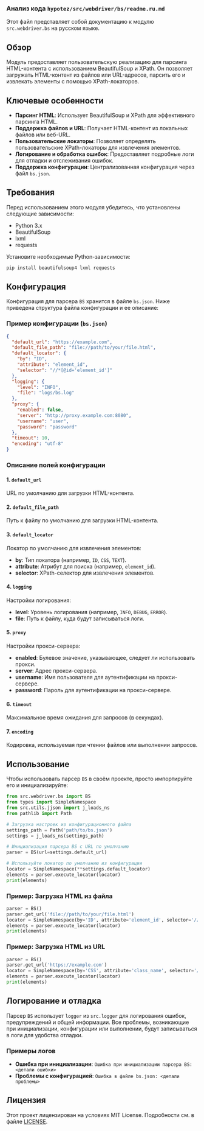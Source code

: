 ### Анализ кода `hypotez/src/webdriver/bs/readme.ru.md`

Этот файл представляет собой документацию к модулю `src.webdriver.bs` на русском языке.

## Обзор

Модуль предоставляет пользовательскую реализацию для парсинга HTML-контента с использованием BeautifulSoup и XPath. Он позволяет загружать HTML-контент из файлов или URL-адресов, парсить его и извлекать элементы с помощью XPath-локаторов.

## Ключевые особенности

*   **Парсинг HTML**: Использует BeautifulSoup и XPath для эффективного парсинга HTML.
*   **Поддержка файлов и URL**: Получает HTML-контент из локальных файлов или веб-URL.
*   **Пользовательские локаторы**: Позволяет определять пользовательские XPath-локаторы для извлечения элементов.
*   **Логирование и обработка ошибок**: Предоставляет подробные логи для отладки и отслеживания ошибок.
*   **Поддержка конфигурации**: Централизованная конфигурация через файл `bs.json`.

## Требования

Перед использованием этого модуля убедитесь, что установлены следующие зависимости:

*   Python 3.x
*   BeautifulSoup
*   lxml
*   requests

Установите необходимые Python-зависимости:

```bash
pip install beautifulsoup4 lxml requests
```

## Конфигурация

Конфигурация для парсера `BS` хранится в файле `bs.json`. Ниже приведена структура файла конфигурации и ее описание:

### Пример конфигурации (`bs.json`)

```json
{
  "default_url": "https://example.com",
  "default_file_path": "file://path/to/your/file.html",
  "default_locator": {
    "by": "ID",
    "attribute": "element_id",
    "selector": "//*[@id='element_id']"
  },
  "logging": {
    "level": "INFO",
    "file": "logs/bs.log"
  },
  "proxy": {
    "enabled": false,
    "server": "http://proxy.example.com:8080",
    "username": "user",
    "password": "password"
  },
  "timeout": 10,
  "encoding": "utf-8"
}
```

### Описание полей конфигурации

#### 1. `default_url`

URL по умолчанию для загрузки HTML-контента.

#### 2. `default_file_path`

Путь к файлу по умолчанию для загрузки HTML-контента.

#### 3. `default_locator`

Локатор по умолчанию для извлечения элементов:

*   **by**: Тип локатора (например, `ID`, `CSS`, `TEXT`).
*   **attribute**: Атрибут для поиска (например, `element_id`).
*   **selector**: XPath-селектор для извлечения элементов.

#### 4. `logging`

Настройки логирования:

*   **level**: Уровень логирования (например, `INFO`, `DEBUG`, `ERROR`).
*   **file**: Путь к файлу, куда будут записываться логи.

#### 5. `proxy`

Настройки прокси-сервера:

*   **enabled**: Булевое значение, указывающее, следует ли использовать прокси.
*   **server**: Адрес прокси-сервера.
*   **username**: Имя пользователя для аутентификации на прокси-сервере.
*   **password**: Пароль для аутентификации на прокси-сервере.

#### 6. `timeout`

Максимальное время ожидания для запросов (в секундах).

#### 7. `encoding`

Кодировка, используемая при чтении файлов или выполнении запросов.

## Использование

Чтобы использовать парсер `BS` в своём проекте, просто импортируйте его и инициализируйте:

```python
from src.webdriver.bs import BS
from types import SimpleNamespace
from src.utils.jjson import j_loads_ns
from pathlib import Path

# Загрузка настроек из конфигурационного файла
settings_path = Path('path/to/bs.json')
settings = j_loads_ns(settings_path)

# Инициализация парсера BS с URL по умолчанию
parser = BS(url=settings.default_url)

# Используйте локатор по умолчанию из конфигурации
locator = SimpleNamespace(**settings.default_locator)
elements = parser.execute_locator(locator)
print(elements)
```

### Пример: Загрузка HTML из файла

```python
parser = BS()
parser.get_url('file://path/to/your/file.html')
locator = SimpleNamespace(by='ID', attribute='element_id', selector='//*[@id="element_id"]')
elements = parser.execute_locator(locator)
print(elements)
```

### Пример: Загрузка HTML из URL

```python
parser = BS()
parser.get_url('https://example.com')
locator = SimpleNamespace(by='CSS', attribute='class_name', selector='//*[contains(@class, "class_name")]')
elements = parser.execute_locator(locator)
print(elements)
```

## Логирование и отладка

Парсер `BS` использует `logger` из `src.logger` для логирования ошибок, предупреждений и общей информации. Все проблемы, возникающие при инициализации, конфигурации или выполнении, будут записываться в логи для удобства отладки.

### Примеры логов

*   **Ошибка при инициализации**: `Ошибка при инициализации парсера BS: <детали ошибки>`
*   **Проблемы с конфигурацией**: `Ошибка в файле bs.json: <детали проблемы>`

## Лицензия

Этот проект лицензирован на условиях MIT License. Подробности см. в файле [LICENSE](../../LICENSE).